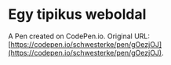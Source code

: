 # Egy tipikus weboldal

A Pen created on CodePen.io. Original URL: [https://codepen.io/schwesterke/pen/gOezjOJ](https://codepen.io/schwesterke/pen/gOezjOJ).

